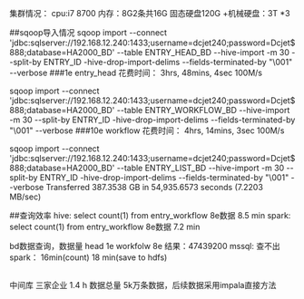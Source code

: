 集群情况：
cpu:i7 8700 内存：8G2条共16G 固态硬盘120G +机械硬盘：3T  *3


##sqoop导入情况
sqoop import --connect 'jdbc:sqlserver://192.168.12.240:1433;username=dcjet240;password=Dcjet$888;database=HA2000_BD' --table ENTRY_HEAD_BD --hive-import -m 30  --split-by ENTRY_ID  -hive-drop-import-delims --fields-terminated-by "\001" --verbose
###1e   entry_head  花费时间：  3hrs, 48mins, 4sec 100M/s

sqoop import --connect 'jdbc:sqlserver://192.168.12.240:1433;username=dcjet240;password=Dcjet$888;database=HA2000_BD' --table ENTRY_WORKFLOW_BD --hive-import -m 30  --split-by ENTRY_ID  -hive-drop-import-delims --fields-terminated-by "\001" --verbose
###10e  workflow    花费时间：  4hrs, 14mins, 3sec  100M/s




sqoop import --connect 'jdbc:sqlserver://192.168.12.240:1433;username=dcjet240;password=Dcjet$888;database=HA2000_BD' --table ENTRY_LIST_BD --hive-import -m 30  --split-by ENTRY_ID  -hive-drop-import-delims --fields-terminated-by "\001" --verbose
Transferred 387.3538 GB in 54,935.6573 seconds (7.2203 MB/sec)

##查询效率
hive: select count(1) from entry_workflow   8e数据   8.5 min
spark: select count(1) from entry_workflow   8e数据 7.2 min


bd数据查询，数据量  head 1e  workfolw 8e   结果：47439200
mssql: 查不出
spark： 16min(count)   	18 min(save to hdfs)

##
中间库 
三家企业 1.4 h   数据总量 5k万条数据，后续数据采用impala直接方法

